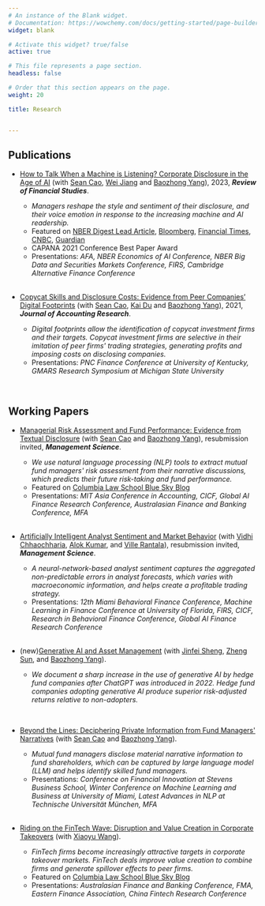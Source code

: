 ```yaml
---
# An instance of the Blank widget.
# Documentation: https://wowchemy.com/docs/getting-started/page-builder/
widget: blank

# Activate this widget? true/false
active: true

# This file represents a page section.
headless: false

# Order that this section appears on the page.
weight: 20

title: Research


---
```


## **Publications**
- [How to Talk When a Machine is Listening? Corporate Disclosure in the Age of AI](https://academic.oup.com/rfs/advance-article-abstract/doi/10.1093/rfs/hhad021/7087110?redirectedFrom=fulltext) (with [Sean Cao](https://sites.google.com/view/seancao/home), [Wei Jiang](http://www.weijiang-finance.com/home) and [Baozhong Yang](https://sites.google.com/view/baozhongyang/)), 2023, **_Review of Financial Studies_**.
  - *Managers reshape the style and sentiment of their disclosure, and their voice emotion in response to the increasing machine and AI readership.*
  - Featured on [NBER Digest Lead Article](https://www.nber.org/digest-2020-12), [Bloomberg](https://www.bloomberg.com/news/articles/2020-10-20/sweet-talking-ceos-are-starting-to-outsmart-the-robot-analysts), [Financial Times](https://www.ft.com/content/ca086139-8a0f-4d36-a39d-409339227832), [CNBC](https://www.cnbc.com/amp/2020/10/20/corporate-execs-are-talking-differently-on-earnings-calls-to-please-the-machines.html), [Guardian](https://www.theguardian.com/commentisfree/2020/dec/05/companies-are-now-writing-reports-tailored-for-ai-readers-and-it-should-worry-us)
  - CAPANA 2021 Conference Best Paper Award
  - Presentations:  *AFA, NBER Economics of AI Conference, NBER Big Data and Securities Markets Conference, FIRS, Cambridge Alternative Finance Conference*   
&nbsp;

- [Copycat Skills and Disclosure Costs: Evidence from Peer Companies’ Digital Footprints](https://onlinelibrary.wiley.com/doi/abs/10.1111/1475-679X.12369) (with [Sean Cao](https://sites.google.com/view/seancao/home), [Kai Du](https://sites.google.com/view/kai-du/) and [Baozhong Yang](https://sites.google.com/view/baozhongyang/)), 2021,  **_Journal of Accounting Research_**.
  - *Digital footprints allow the identification of copycat investment firms and their targets. Copycat investment firms are selective in their imitation of peer firms' trading strategies, generating profits and imposing costs on disclosing companies.*
  - Presentations:  *PNC Finance Conference at University of Kentucky, GMARS Research Symposium at Michigan State University*
<!--   - Presentations: *CICF 2019, MFA 2020, PNC Finance Conference at University of Kentucky, 16th GMARS Research Symposium at Michigan State University, 2019 Georgia Tech SESARC Conference*   -->
&nbsp;

## **Working Papers**

- [Managerial Risk Assessment and Fund Performance: Evidence from Textual Disclosure](https://papers.ssrn.com/sol3/papers.cfm?abstract_id=4060307) (with [Sean Cao](https://sites.google.com/view/seancao/home) and [Baozhong Yang](https://sites.google.com/view/baozhongyang/)), resubmission invited, **_Management Science_**.
  - *We use natural language processing (NLP) tools to extract mutual fund managers' risk assessment from their narrative discussions, which predicts their future risk-taking and fund performance.*
  - Featured on [Columbia Law School Blue Sky Blog](https://clsbluesky.law.columbia.edu/2022/04/29/deep-learning-mutual-fund-risk-assessment-and-performance/)
  - Presentations: *MIT Asia Conference in Accounting, CICF,  Global AI Finance Research Conference, Australasian Finance and Banking Conference, MFA*  
&nbsp;

- [Artificially Intelligent Analyst Sentiment and Market Behavior](https://papers.ssrn.com/sol3/papers.cfm?abstract_id=4249442) (with [Vidhi Chhaochharia](https://people.miami.edu/profile/vidhi@miami.edu), [Alok Kumar](http://moya.bus.miami.edu/~akumar/), and [Ville Rantala](https://www.villerantala.net/)), resubmission invited, **_Management Science_**.
  - *A neural-network-based analyst sentiment captures the aggregated non-predictable errors in analyst forecasts, which varies with macroeconomic information, and helps create a profitable trading strategy.*
  - Presentations: *12th Miami Behavioral Finance Conference, Machine Learning in Finance Conference at University of Florida, FIRS, CICF,  Research in Behavioral Finance Conference, Global AI Finance Research Conference*  
&nbsp;
- (new)[Generative AI and Asset Management](https://papers.ssrn.com/sol3/papers.cfm?abstract_id=4786575) (with [Jinfei Sheng](https://sites.google.com/site/shengjinfei/), [Zheng Sun](https://sites.google.com/site/zhengsunfinance/home), and [Baozhong Yang](https://sites.google.com/view/baozhongyang/)).
  - *We document a sharp increase in the use of generative AI by hedge fund companies after ChatGPT was introduced in 2022. Hedge fund companies adopting generative AI produce superior risk-adjusted returns relative to non-adopters.*

&nbsp;

- [Beyond the Lines: Deciphering Private Information from Fund Managers' Narratives](https://papers.ssrn.com/sol3/papers.cfm?abstract_id=3713966) (with [Sean Cao](https://sites.google.com/view/seancao/home) and [Baozhong Yang](https://sites.google.com/view/baozhongyang/)).
  - *Mutual fund managers disclose material narrative information to fund shareholders, which can be captured by large language model (LLM) and helps identify skilled fund managers.*
  - Presentations: *Conference on Financial Innovation at Stevens Business School, Winter Conference on Machine Learning and Business at University of Miami, Latest Advances in NLP at Technische Universität München, MFA*   
&nbsp;

- [Riding on the FinTech Wave: Disruption and Value Creation in Corporate Takeovers](https://papers.ssrn.com/sol3/papers.cfm?abstract_id=4033856) (with [Xiaoyu Wang](https://www.joannawang-finance.com/)).
  - *FinTech firms become increasingly attractive targets in corporate takeover markets. FinTech deals improve value creation to combine firms and generate spillover effects to peer firms.*
  - Featured on [Columbia Law School Blue Sky Blog](https://clsbluesky.law.columbia.edu/2022/03/18/how-fintech-affects-corporate-takeover-markets/)
  - Presentations: *Australasian Finance and Banking Conference, FMA,  Eastern Finance Association, China Fintech Research Conference*\
&nbsp;





